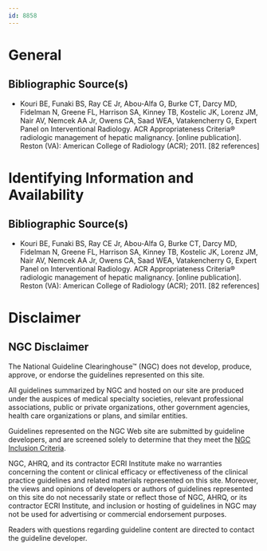 ```yaml
---
id: 8858
---
```


# General

## Bibliographic Source(s)

- Kouri BE, Funaki BS, Ray CE Jr, Abou-Alfa G, Burke CT, Darcy MD, Fidelman N, Greene FL, Harrison SA, Kinney TB, Kostelic JK, Lorenz JM, Nair AV, Nemcek AA Jr, Owens CA, Saad WEA, Vatakencherry G, Expert Panel on Interventional Radiology. ACR Appropriateness Criteria® radiologic management of hepatic malignancy. [online publication]. Reston (VA): American College of Radiology (ACR); 2011. [82 references]

# Identifying Information and Availability

## Bibliographic Source(s)

- Kouri BE, Funaki BS, Ray CE Jr, Abou-Alfa G, Burke CT, Darcy MD, Fidelman N, Greene FL, Harrison SA, Kinney TB, Kostelic JK, Lorenz JM, Nair AV, Nemcek AA Jr, Owens CA, Saad WEA, Vatakencherry G, Expert Panel on Interventional Radiology. ACR Appropriateness Criteria® radiologic management of hepatic malignancy. [online publication]. Reston (VA): American College of Radiology (ACR); 2011. [82 references]

# Disclaimer

## NGC Disclaimer

The National Guideline Clearinghouse™ (NGC) does not develop, produce, approve, or endorse the guidelines represented on this site.

All guidelines summarized by NGC and hosted on our site are produced under the auspices of medical specialty societies, relevant professional associations, public or private organizations, other government agencies, health care organizations or plans, and similar entities.

Guidelines represented on the NGC Web site are submitted by guideline developers, and are screened solely to determine that they meet the [NGC Inclusion Criteria](/help-and-about/summaries/inclusion-criteria).

NGC, AHRQ, and its contractor ECRI Institute make no warranties concerning the content or clinical efficacy or effectiveness of the clinical practice guidelines and related materials represented on this site. Moreover, the views and opinions of developers or authors of guidelines represented on this site do not necessarily state or reflect those of NGC, AHRQ, or its contractor ECRI Institute, and inclusion or hosting of guidelines in NGC may not be used for advertising or commercial endorsement purposes.

Readers with questions regarding guideline content are directed to contact the guideline developer.

